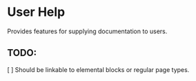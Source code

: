 # User Help

Provides features for supplying documentation to users.

## TODO:

[ ] Should be linkable to elemental blocks or regular page types.